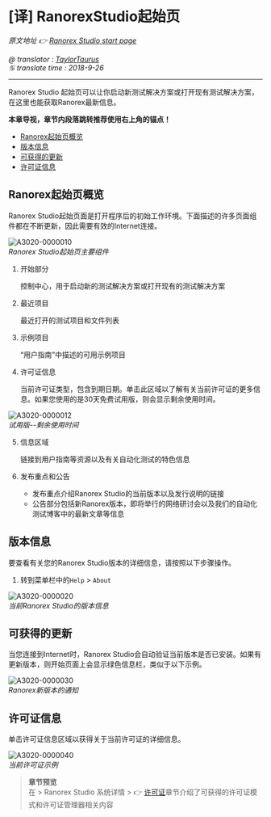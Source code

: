 # [译] RanorexStudio起始页

*原文地址 👉 [Ranorex Studio start page][0]*

*@ translator : [TaylorTaurus](https://github.com/taylortaurus)*    
*♋ translate time : 2018-9-26*    

---

Ranorex Studio 起始页可以让你启动新测试解决方案或打开现有测试解决方案，在这里也能获取Ranorex最新信息。

**本章导视，章节内段落跳转推荐使用右上角的锚点！**

- [Ranorex起始页概览](#Ranorex起始页概览)
- [版本信息](#版本信息)
- [可获得的更新](#可获得的更新)
- [许可证信息](#许可证信息)

## Ranorex起始页概览

Ranorex Studio起始页面是打开程序后的初始工作环境。下面描述的许多页面组件都在不断更新，因此需要有效的Internet连接。

![A3020-0000010](https://gitee.com/taylortaurus/RX_UserGuide_GitBook_Picbed/raw/master/RanorexStudio/A3020-0000010.png)  
*Ranorex Studio起始页主要组件*

1. 开始部分

    控制中心，用于启动新的测试解决方案或打开现有的测试解决方案

2. 最近项目

    最近打开的测试项目和文件列表

3. 示例项目

    “用户指南”中描述的可用示例项目

4. 许可证信息

    当前许可证类型，包含到期日期。单击此区域以了解有关当前许可证的更多信息。如果您使用的是30天免费试用版，则会显示剩余使用时间。

![A3020-0000012](https://gitee.com/taylortaurus/RX_UserGuide_GitBook_Picbed/raw/master/RanorexStudio/A3020-0000012.png)  
*试用版--剩余使用时间* 

5. 信息区域

    链接到用户指南等资源以及有关自动化测试的特色信息

6. 发布重点和公告
    -  发布重点介绍Ranorex Studio的当前版本以及发行说明的链接
    -  公告部分包括新Ranorex版本，即将举行的网络研讨会以及我们的自动化测试博客中的最​​新文章等信息


## 版本信息

要查看有关您的Ranorex Studio版本的详细信息，请按照以下步骤操作。

1. 转到菜单栏中的`Help` > `About`

![A3020-0000020](https://gitee.com/taylortaurus/RX_UserGuide_GitBook_Picbed/raw/master/RanorexStudio/A3020-0000020.png)  
*当前Ranorex Studio的版本信息*  

## 可获得的更新

当您连接到Internet时，Ranorex Studio会自动验证当前版本是否已安装。如果有更新版本，则开始页面上会显示绿色信息栏，类似于以下示例。

![A3020-0000030](https://gitee.com/taylortaurus/RX_UserGuide_GitBook_Picbed/raw/master/RanorexStudio/A3020-0000030.png)  
*Ranorex新版本的通知*

## 许可证信息

单击许可证信息区域以获得关于当前许可证的详细信息。

![A3020-0000040](https://gitee.com/taylortaurus/RX_UserGuide_GitBook_Picbed/raw/master/RanorexStudio/A3020-0000040.png)  
*当前许可证示例*

> **章节预览**  
> 在 \> Ranorex Studio 系统详情 \> 👉 [许可证][1]章节介绍了可获得的许可证模式和许可证管理器相关内容






[0]: https://www.ranorex.com/help/latest/ranorex-studio-fundamentals/ranorex-studio/ranorex-studio-startpage/
[1]: ..\\..\\..\\Ranorex_Studio_system_details/Licensing/index.html
